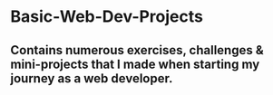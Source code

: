 # Basic-Web-Dev-Projects
## Contains numerous exercises, challenges & mini-projects that I made when starting my journey as a web developer.
